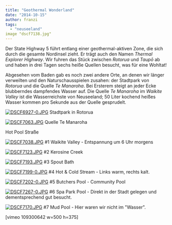 ```yaml
---
title: "Geothermal Wonderland"
date: "2014-10-15"
author: franzi
tags: 
  - "neuseeland"
image "dscf7138.jpg"
---
```


Der State Highway 5 führt entlang einer geothermal-aktiven Zone, die sich durch die gesamte Nordinsel zieht. Er trägt auch den Namen _Thermal Explorer Highway_. Wir fuhren das Stück zwischen _Rotorua_ und _Taupō_ ab und haben in drei Tagen sechs heiße Quellen besucht, was für eine Wohltat!

Abgesehen vom Baden gab es noch zwei andere Orte, an denen wir länger verweilten und den Naturschausspielen zusahen: der Stadtpark von _Rotorua_ und die Quelle _Te Manaroha_. Bei Ersterem steigt an jeder Ecke blubberndes dampfendes Wasser auf. Die Quelle _Te Manaroha_ im _Waikite Valley_ ist die Wasserreichste von Neuseeland; 50 Liter kochend heißes Wasser kommen pro Sekunde aus der Quelle gesprudelt.

[![DSCF6927-0.JPG](images/dscf6927-0.jpg)](https://hafenstrand.wordpress.com/wp-content/uploads/2014/10/dscf6927-0.jpg) Stadtpark in Rotorua

[![DSCF7063.JPG](images/dscf7063.jpg)](https://hafenstrand.wordpress.com/wp-content/uploads/2014/10/dscf7063.jpg) Quelle Te Manaroha

Hot Pool Straße

[![DSCF7038.JPG](images/dscf7038.jpg)](https://hafenstrand.wordpress.com/wp-content/uploads/2014/10/dscf7038.jpg) #1 Waikite Valley - Entspannung um 6 Uhr morgens

[![DSCF7123.JPG](images/dscf71231.jpg)](https://hafenstrand.wordpress.com/wp-content/uploads/2014/10/dscf71231.jpg) #2 Kerosine Creek

[![DSCF7193.JPG](images/dscf7193.jpg)](https://hafenstrand.wordpress.com/wp-content/uploads/2014/10/dscf7193.jpg) #3 Spout Bath

[![DSCF7199-0.JPG](images/dscf7199-0.jpg)](https://hafenstrand.wordpress.com/wp-content/uploads/2014/10/dscf7199-0.jpg) #4 Hot & Cold Stream - Links warm, rechts kalt.

[![DSCF7202-0.JPG](images/dscf7202-0.jpg)](https://hafenstrand.wordpress.com/wp-content/uploads/2014/10/dscf7202-0.jpg) #5 Butchers Pool - Community Pool

[![DSCF7267-0.JPG](images/dscf7267-0.jpg)](https://hafenstrand.wordpress.com/wp-content/uploads/2014/10/dscf7267-0.jpg) #6 Spa Park Pool - Direkt in der Stadt gelegen und dementsprechend gut besucht.

[![DSCF7170.JPG](images/dscf7170.jpg)](https://hafenstrand.wordpress.com/wp-content/uploads/2014/10/dscf7170.jpg) #7 Mud Pool - Hier waren wir nicht im "Wasser".

\[vimeo 109300642 w=500 h=375\]
